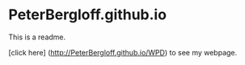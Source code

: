 # PeterBergloff.github.io
This is a readme.

[click here] (http://PeterBergloff.github.io/WPD) to see my webpage.
